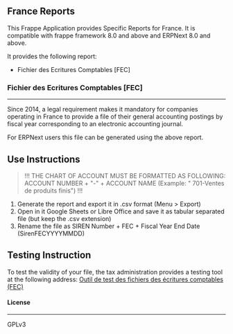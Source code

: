 ## France Reports

This Frappe Application provides Specific Reports for France.
It is compatible with frappe framework 8.0 and above and ERPNext 8.0 and above.

It provides the following report:

 - Fichier des Ecritures Comptables [FEC]

### Fichier des Ecritures Comptables [FEC]
------------------------------------------
Since 2014, a legal requirement makes it mandatory for companies operating in France to provide a file of their general accounting postings by fiscal year corresponding to an electronic accounting journal.

For ERPNext users this file can be generated using the above report.

Use Instructions
----------------
>!!! THE CHART OF ACCOUNT MUST BE FORMATTED AS FOLLOWING: ACCOUNT NUMBER + "-" + ACCOUNT NAME (Example: "	701-Ventes de produits finis") !!!

 1. Generate the report and export it in .csv format (Menu > Export)
 2. Open in it Google Sheets or Libre Office and save it as tabular separated file (but keep the .csv extension)
 3. Rename the file as SIREN Number + FEC + Fiscal Year End Date (SirenFECYYYYMMDD)

Testing Instruction
-------------------
To test the validity of your file, the tax administration provides a testing tool at the following address:
[Outil de test des fichiers des écritures comptables (FEC)](http://www.economie.gouv.fr/dgfip/outil-test-des-fichiers-des-ecritures-comptables-fec)


#### License
------------

GPLv3